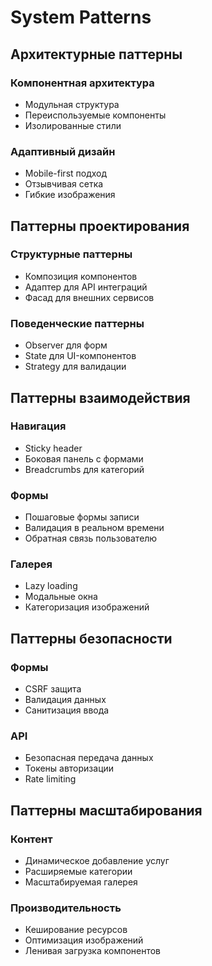 # System Patterns

## Архитектурные паттерны

### Компонентная архитектура

- Модульная структура
- Переиспользуемые компоненты
- Изолированные стили

### Адаптивный дизайн

- Mobile-first подход
- Отзывчивая сетка
- Гибкие изображения

## Паттерны проектирования

### Структурные паттерны

- Композиция компонентов
- Адаптер для API интеграций
- Фасад для внешних сервисов

### Поведенческие паттерны

- Observer для форм
- State для UI-компонентов
- Strategy для валидации

## Паттерны взаимодействия

### Навигация

- Sticky header
- Боковая панель с формами
- Breadcrumbs для категорий

### Формы

- Пошаговые формы записи
- Валидация в реальном времени
- Обратная связь пользователю

### Галерея

- Lazy loading
- Модальные окна
- Категоризация изображений

## Паттерны безопасности

### Формы

- CSRF защита
- Валидация данных
- Санитизация ввода

### API

- Безопасная передача данных
- Токены авторизации
- Rate limiting

## Паттерны масштабирования

### Контент

- Динамическое добавление услуг
- Расширяемые категории
- Масштабируемая галерея

### Производительность

- Кеширование ресурсов
- Оптимизация изображений
- Ленивая загрузка компонентов
